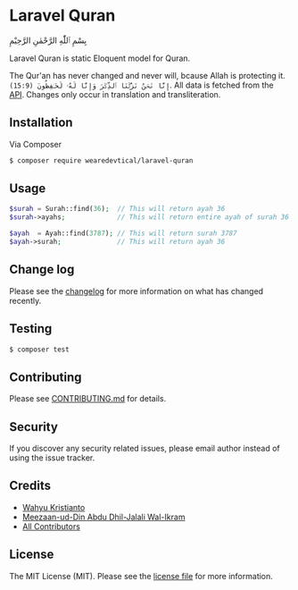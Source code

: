 # Laravel Quran

بِسْمِ ٱللّٰهِ الرَّحْمٰنِ الرَّحِيْمِ

Laravel Quran is static Eloquent model for Quran.

The Qur'an has never changed and never will, bcause Allah is protecting it. ```(15:9) إِنَّا نَحۡنُ نَزَّلۡنَا ٱلذِّكۡرَ وَإِنَّا لَهُۥ لَحَـٰفِظُونَ```. All data is fetched from the [API](https://alquran.cloud/api). Changes only occur in translation and transliteration.

## Installation

Via Composer

``` bash
$ composer require wearedevtical/laravel-quran
```

## Usage

```php
$surah = Surah::find(36);  // This will return ayah 36
$surah->ayahs;             // This will return entire ayah of surah 36

$ayah  = Ayah::find(3787); // This will return surah 3787
$ayah->surah;              // This will return ayah 36
```

## Change log

Please see the [changelog](CHANGELOG.md) for more information on what has changed recently.

## Testing

``` bash
$ composer test
```

## Contributing

Please see [CONTRIBUTING.md](CONTRIBUTING.md) for details.

## Security

If you discover any security related issues, please email author instead of using the issue tracker.

## Credits

- [Wahyu Kristianto](https://github.com/kristories)
- [Meezaan-ud-Din Abdu Dhil-Jalali Wal-Ikram](https://github.com/meezaan)
- [All Contributors](https://github.com/wearedevtical/laravel-quran/graphs/contributors)

## License

The MIT License (MIT). Please see the [license file](LICENSE.md) for more information.

[ico-version]: https://img.shields.io/packagist/v/devtical/quran.svg?style=flat-square
[ico-downloads]: https://img.shields.io/packagist/dt/devtical/quran.svg?style=flat-square
[ico-travis]: https://img.shields.io/travis/devtical/quran/master.svg?style=flat-square
[ico-styleci]: https://styleci.io/repos/12345678/shield

[link-packagist]: https://packagist.org/packages/devtical/quran
[link-downloads]: https://packagist.org/packages/devtical/quran
[link-travis]: https://travis-ci.org/devtical/quran
[link-styleci]: https://styleci.io/repos/12345678
[link-author]: https://github.com/devtical
[link-contributors]: ../../contributors
